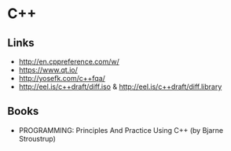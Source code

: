C++
====


Links
-----

 * http://en.cppreference.com/w/
 * https://www.qt.io/
 * http://yosefk.com/c++fqa/
 * http://eel.is/c++draft/diff.iso & http://eel.is/c++draft/diff.library


Books
-----

 * PROGRAMMING: Principles And Practice Using C++ (by Bjarne Stroustrup)

